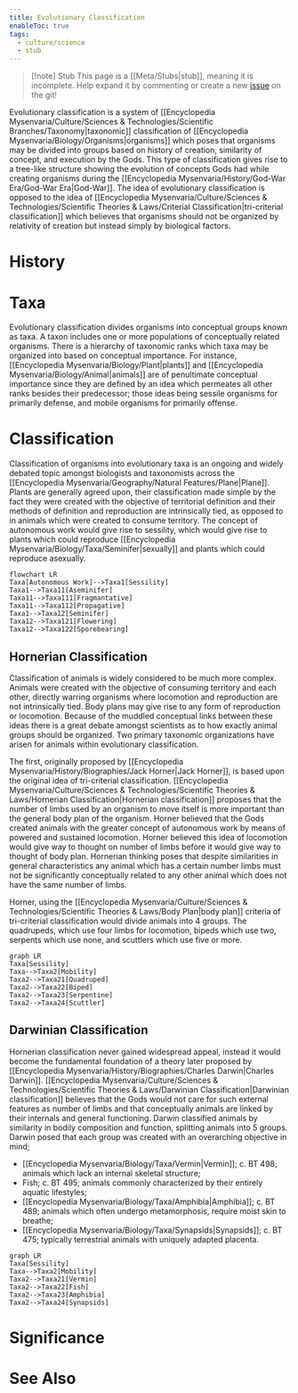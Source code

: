 ```yaml
---
title: Evolutionary Classification
enableToc: true
tags:
  - culture/science
  - stub
---
```


> [!note] Stub
> This page is a [[Meta/Stubs|stub]], meaning it is incomplete. Help expand it by commenting or create a new [issue](https://github.com/RagtimeGal/quartz--encyclopedia-mysenvaria/issues/new/choose) on the git!


Evolutionary classification is a system of [[Encyclopedia Mysenvaria/Culture/Sciences & Technologies/Scientific Branches/Taxonomy|taxonomic]] classification of [[Encyclopedia Mysenvaria/Biology/Organisms|organisms]] which poses that organisms may be divided into groups based on history of creation, similarity of concept, and execution by the Gods. This type of classification gives rise to a tree-like structure showing the evolution of concepts Gods had while creating organisms during the [[Encyclopedia Mysenvaria/History/God-War Era/God-War Era|God-War]]. The idea of evolutionary classification is opposed to the idea of [[Encyclopedia Mysenvaria/Culture/Sciences & Technologies/Scientific Theories & Laws/Criterial Classification|tri-criterial classification]] which believes that organisms should not be organized by relativity of creation but instead simply by biological factors.
# History

# Taxa
Evolutionary classification divides organisms into conceptual groups known as taxa. A taxon includes one or more populations of conceptually related organisms. There is a hierarchy of taxonomic ranks which taxa may be organized into based on conceptual importance. For instance, [[Encyclopedia Mysenvaria/Biology/Plant|plants]] and [[Encyclopedia Mysenvaria/Biology/Animal|animals]] are of penultimate conceptual importance since they are defined by an idea which permeates all other ranks besides their predecessor; those ideas being sessile organisms for primarily defense, and mobile organisms for primarily offense.
# Classification
Classification of organisms into evolutionary taxa is an ongoing and widely debated topic amongst biologists and taxonomists across the [[Encyclopedia Mysenvaria/Geography/Natural Features/Plane|Plane]]. Plants are generally agreed upon, their classification made simple by the fact they were created with the objective of territorial definition and their methods of definition and reproduction are intrinsically tied, as opposed to in animals which were created to consume territory. The concept of autonomous work would give rise to sessility, which would give rise to plants which could reproduce [[Encyclopedia Mysenvaria/Biology/Taxa/Seminifer|sexually]] and plants which could reproduce asexually.
```mermaid
flowchart LR
Taxa[Autonomous Work]-->Taxa1[Sessility]
Taxa1-->Taxa11[Aseminifer]
Taxa11-->Taxa111[Fragmantative]
Taxa11-->Taxa112[Propagative]
Taxa1-->Taxa12[Seminifer]
Taxa12-->Taxa121[Flowering]
Taxa12-->Taxa122[Sporebearing]
```
## Hornerian Classification
Classification of animals is widely considered to be much more complex. Animals were created with the objective of consuming territory and each other, directly warring organisms where locomotion and reproduction are not intrinsically tied. Body plans may give rise to any form of reproduction or locomotion. Because of the muddled conceptual links between these ideas there is a great debate amongst scientists as to how exactly animal groups should be organized. Two primary taxonomic organizations have arisen for animals within evolutionary classification.

The first, originally proposed by [[Encyclopedia Mysenvaria/History/Biographies/Jack Horner|Jack Horner]], is based upon the original idea of tri-criterial classification. [[Encyclopedia Mysenvaria/Culture/Sciences & Technologies/Scientific Theories & Laws/Hornerian Classification|Hornerian classification]] proposes that the number of limbs used by an organism to move itself is more important than the general body plan of the organism. Horner believed that the Gods created animals with the greater concept of autonomous work by means of powered and sustained locomotion. Horner believed this idea of locomotion would give way to thought on number of limbs before it would give way to thought of body plan. Hornerian thinking poses that despite similarities in general characteristics any animal which has a certain number limbs must not be significantly conceptually related to any other animal which does not have the same number of limbs.

Horner, using the [[Encyclopedia Mysenvaria/Culture/Sciences & Technologies/Scientific Theories & Laws/Body Plan|body plan]] criteria of tri-criterial classification would divide animals into 4 groups. The quadrupeds, which use four limbs for locomotion, bipeds which use two, serpents which use none, and scuttlers which use five or more.
```mermaid
graph LR
Taxa[Sessility]
Taxa-->Taxa2[Mobility]
Taxa2-->Taxa21[Quadruped]
Taxa2-->Taxa22[Biped]
Taxa2-->Taxa23[Serpentine]
Taxa2-->Taxa24[Scuttler]
```
## Darwinian Classification
Hornerian classification never gained widespread appeal, instead it would become the fundamental foundation of a theory later proposed by [[Encyclopedia Mysenvaria/History/Biographies/Charles Darwin|Charles Darwin]]. [[Encyclopedia Mysenvaria/Culture/Sciences & Technologies/Scientific Theories & Laws/Darwinian Classification|Darwinian classification]] believes that the Gods would not care for such external features as number of limbs and that conceptually animals are linked by their internals and general functioning. Darwin classified animals by similarity in bodily composition and function, splitting animals into 5 groups. Darwin posed that each group was created with an overarching objective in mind;
- [[Encyclopedia Mysenvaria/Biology/Taxa/Vermin|Vermin]]; c. BT 498; animals which lack an internal skeletal structure;
- Fish; c. BT 495; animals commonly characterized by their entirely aquatic lifestyles;
- [[Encyclopedia Mysenvaria/Biology/Taxa/Amphibia|Amphibia]]; c. BT 489; animals which often undergo metamorphosis, require moist skin to breathe;
- [[Encyclopedia Mysenvaria/Biology/Taxa/Synapsids|Synapsids]]; c. BT 475; typically terrestrial animals with uniquely adapted placenta. 
```mermaid
graph LR
Taxa[Sessility]
Taxa-->Taxa2[Mobility]
Taxa2-->Taxa21[Vermin]
Taxa2-->Taxa22[Fish]
Taxa2-->Taxa23[Amphibia]
Taxa2-->Taxa24[Synapsids]
```
# Significance

# See Also